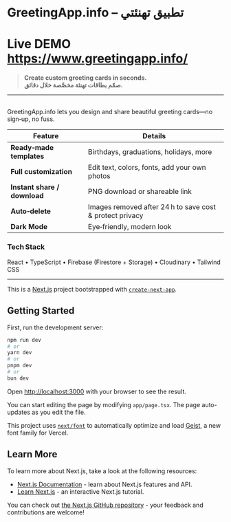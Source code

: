 # GreetingApp.info – **تطبيق تهنئتي**
# Live DEMO https://www.greetingapp.info/

> **Create custom greeting cards in seconds.**  
> **صمّم بطاقات تهنئة مخصَّصة خلال دقائق.**




---

## 

GreetingApp.info lets you design and share beautiful greeting cards—no sign‑up, no fuss.

| Feature | Details |
|---------|---------|
| **Ready‑made templates** | Birthdays, graduations, holidays, more |
| **Full customization** | Edit text, colors, fonts, add your own photos |
| **Instant share / download** | PNG download or shareable link |
| **Auto‑delete** | Images removed after 24 h to save cost & protect privacy |
| **Dark Mode** | Eye‑friendly, modern look |

### Tech Stack
React • TypeScript • Firebase (Firestore + Storage) • Cloudinary • Tailwind CSS

---

This is a [Next.js](https://nextjs.org) project bootstrapped with [`create-next-app`](https://nextjs.org/docs/app/api-reference/cli/create-next-app).

## Getting Started

First, run the development server:

```bash
npm run dev
# or
yarn dev
# or
pnpm dev
# or
bun dev
```

Open [http://localhost:3000](http://localhost:3000) with your browser to see the result.

You can start editing the page by modifying `app/page.tsx`. The page auto-updates as you edit the file.

This project uses [`next/font`](https://nextjs.org/docs/app/building-your-application/optimizing/fonts) to automatically optimize and load [Geist](https://vercel.com/font), a new font family for Vercel.

## Learn More

To learn more about Next.js, take a look at the following resources:

- [Next.js Documentation](https://nextjs.org/docs) - learn about Next.js features and API.
- [Learn Next.js](https://nextjs.org/learn) - an interactive Next.js tutorial.

You can check out [the Next.js GitHub repository](https://github.com/vercel/next.js) - your feedback and contributions are welcome!


